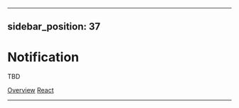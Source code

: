 
---
sidebar_position: 37
---
# Notification

TBD

<a href='./index.md'> Overview</a>
<a href='./react.md'> React</a>
__________________________________________________________________________________